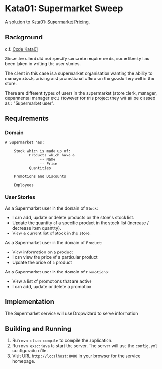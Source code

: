 # Kata01: Supermarket Sweep

A solution to [Kata01: Supermarket Pricing](http://codekata.com/kata/kata01-supermarket-pricing).

## Background

c.f. [Code Kata01](http://codekata.com/kata/kata01-supermarket-pricing)

Since the client did not specify concrete requirements, some liberty has been taken in writing the 
user stories.

The client in this case is a supermarket organisation wanting the ability to manage stock, pricing
and promotional offers on the goods they sell in the store.

There are different types of users in the supermarket (store clerk, manager, deparmental manager etc.)
However for this project they will all be classed as : "Supermarket user".

## Requirements


### Domain

```
A Supermarket has:

    Stock which is made up of:
           Products which have a
                -- Name
                -- Price
           Quantities
    
    Promotions and Discounts
    
    Employees
```

### User Stories

As a Supermarket user in the domain of `Stock`:

- I can add, update or delete products on the store's stock list.
- Update the quantity of a specific product in the stock list (increase / decrease item quantity).
- View a current list of stock in the store.

As a Supermarket user in the domain of `Product`:

- View information on a product
- I can view the price of a particular product
- Update the price of a product

As a Supermarket user in the domain of `Promotions`:

- View a list of promotions that are active
- I can add, update or delete a promotion

## Implementation

The Supermarket service will use Dropwizard to serve information

## Building and Running

1. Run `mvn clean compile` to compile the application.
1. Run `mvn exec:java` to start the server. The server will use the `config.yml` configuration file.
1. Visit URL `http://localhost:8080` in your browser for the service homepage.
 
    